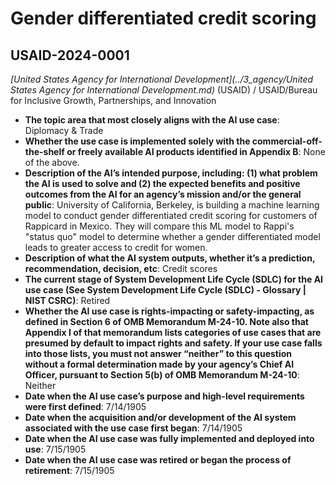 # Gender differentiated credit scoring
## USAID-2024-0001
_[United States Agency for International Development](../3_agency/United States Agency for International Development.md)_ (USAID) / USAID/Bureau for Inclusive Growth, Partnerships, and Innovation


+ **The topic area that most closely aligns with the AI use case**: Diplomacy & Trade
+ **Whether the use case is implemented solely with the commercial-off-the-shelf or freely available AI products identified in Appendix B**: None of the above.
+ **Description of the AI’s intended purpose, including: (1) what problem the AI is used to solve and (2) the expected benefits and positive outcomes from the AI for an agency’s mission and/or the general public**: University of California, Berkeley, is building a machine learning model to conduct gender differentiated credit scoring for customers of Rappicard in Mexico. They will compare this ML model to Rappi's "status quo" model to determine whether a gender differentiated model leads to greater access to credit for women.
+ **Description of what the AI system outputs, whether it’s a prediction, recommendation, decision, etc**: Credit scores
+ **The current stage of System Development Life Cycle (SDLC) for the AI use case (See System Development Life Cycle (SDLC) - Glossary | NIST CSRC)**: Retired
+ **Whether the AI use case is rights-impacting or safety-impacting, as defined in Section 6 of OMB Memorandum M-24-10. Note also that Appendix I of that memorandum lists categories of use cases that are presumed by default to impact rights and safety. If your use case falls into those lists, you must not answer “neither” to this question without a formal determination made by your agency’s Chief AI Officer, pursuant to Section 5(b) of OMB Memorandum M-24-10**: Neither
+ **Date when the AI use case’s purpose and high-level requirements were first defined**: 7/14/1905
+ **Date when the acquisition and/or development of the AI system associated with the use case first began**: 7/14/1905
+ **Date when the AI use case was fully implemented and deployed into use**: 7/15/1905
+ **Date when the AI use case was retired or began the process of retirement**: 7/15/1905